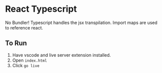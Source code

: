 # React Typescript

No Bundler! Typescript handles the jsx transpilation. Import maps are used to reference react.

## To Run
1. Have vscode and live server extension installed.
2. Open `index.html`
3. Click `go live`